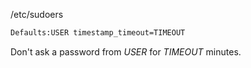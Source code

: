 /etc/sudoers
```sh
Defaults:USER timestamp_timeout=TIMEOUT
```

Don't ask a password from *USER* for *TIMEOUT* minutes.
